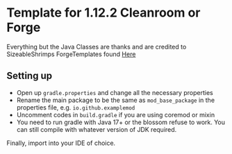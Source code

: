 # Template for 1.12.2 Cleanroom or Forge
Everything but the Java Classes are thanks and are credited to SizeableShrimps ForgeTemplates found [Here](https://github.com/SizableShrimp/ForgeTemplate/tree/1.12.x)

## Setting up
* Open up `gradle.properties` and change all the necessary properties
* Rename the main package to be the same as `mod_base_package` in the properties file, e.g. `io.github.examplemod`
* Uncomment codes in `build.gradle` if you are using coremod or mixin
* You need to run gradle with Java 17+ or the blossom refuse to work. You can still compile with whatever version of JDK required.

Finally, import into your IDE of choice.
